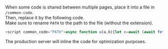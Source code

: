 When some code is shared between multiple pages, place it into a file in `/common-code`.  
Then, replace it by the following code.  
Make sure to rename `PATH` to the path to the file (without the extension).  

```js
<script common_code="PATH">async function u(a,b){let c=await (await fetch(b)).text();a.outerHTML=c}var e=document.currentScript;u(e,"/common-code/"+e.getAttribute("common_code")+".html")</script>
```

The production server will inline the code for optimization purposes.
